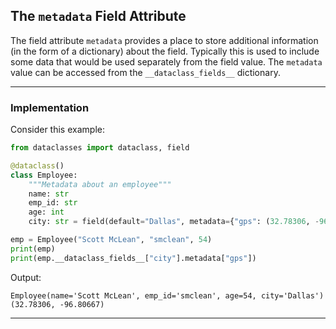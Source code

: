 ## The `metadata` Field Attribute

The field attribute `metadata` provides a place to store additional 
information (in the form of a dictionary) about the field. Typically this is 
used to include some data that would be used separately from the field value.
The `metadata` value can be accessed from the `__dataclass_fields__` 
dictionary.

---

### Implementation

Consider this example:

```python
from dataclasses import dataclass, field

@dataclass()
class Employee:
    """Metadata about an employee"""
    name: str
    emp_id: str
    age: int
    city: str = field(default="Dallas", metadata={"gps": (32.78306, -96.80667)})

emp = Employee("Scott McLean", "smclean", 54)
print(emp)
print(emp.__dataclass_fields__["city"].metadata["gps"])
```

Output:

```
Employee(name='Scott McLean', emp_id='smclean', age=54, city='Dallas')
(32.78306, -96.80667)
```

---

